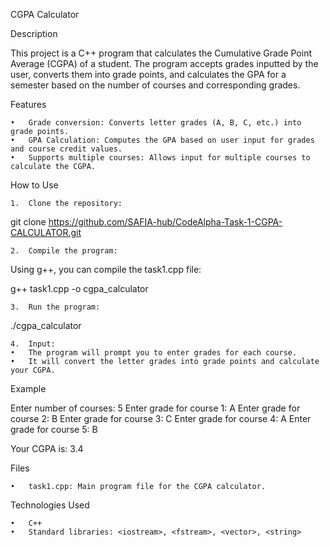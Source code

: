 
CGPA Calculator

Description

This project is a C++ program that calculates the Cumulative Grade Point Average (CGPA) of a student. The program accepts grades inputted by the user, converts them into grade points, and calculates the GPA for a semester based on the number of courses and corresponding grades.

Features

	•	Grade conversion: Converts letter grades (A, B, C, etc.) into grade points.
	•	GPA Calculation: Computes the GPA based on user input for grades and course credit values.
	•	Supports multiple courses: Allows input for multiple courses to calculate the CGPA.

How to Use

	1.	Clone the repository:

git clone https://github.com/SAFIA-hub/CodeAlpha-Task-1-CGPA-CALCULATOR.git


	2.	Compile the program:
Using g++, you can compile the task1.cpp file:

g++ task1.cpp -o cgpa_calculator


	3.	Run the program:

./cgpa_calculator


	4.	Input:
	•	The program will prompt you to enter grades for each course.
	•	It will convert the letter grades into grade points and calculate your CGPA.

Example

Enter number of courses: 5
Enter grade for course 1: A
Enter grade for course 2: B
Enter grade for course 3: C
Enter grade for course 4: A
Enter grade for course 5: B

Your CGPA is: 3.4

Files

	•	task1.cpp: Main program file for the CGPA calculator.

Technologies Used

	•	C++
	•	Standard libraries: <iostream>, <fstream>, <vector>, <string>

